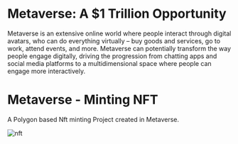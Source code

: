 # Metaverse: A $1 Trillion Opportunity

Metaverse is an extensive online world where people interact through digital avatars, who can do everything virtually – buy goods and services, go to work, attend events, and more. Metaverse can potentially transform the way people engage digitally, driving the progression from chatting apps and social media platforms to a multidimensional space where people can engage more interactively.

# Metaverse - Minting NFT

A Polygon based Nft minting Project created in Metaverse.

![nft](https://user-images.githubusercontent.com/39323954/177723592-8df8244a-b496-4836-b2eb-0c7042a2556c.jpg)

